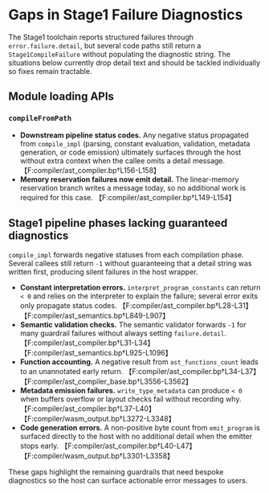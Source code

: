 # Gaps in Stage1 Failure Diagnostics

The Stage1 toolchain reports structured failures through `error.failure.detail`, but several code
paths still return a `Stage1CompileFailure` without populating the diagnostic string. The situations
below currently drop detail text and should be tackled individually so fixes remain tractable.

## Module loading APIs

### `compileFromPath`

- **Downstream pipeline status codes.** Any negative status propagated from `compile_impl`
  (parsing, constant evaluation, validation, metadata generation, or code emission) ultimately
  surfaces through the host without extra context when the callee omits a detail message.
  【F:compiler/ast_compiler.bp†L156-L158】
- **Memory reservation failures now emit detail.** The linear-memory reservation branch writes a
  message today, so no additional work is required for this case. 【F:compiler/ast_compiler.bp†L149-L154】

## Stage1 pipeline phases lacking guaranteed diagnostics

`compile_impl` forwards negative statuses from each compilation phase. Several callees still return
`-1` without guaranteeing that a detail string was written first, producing silent failures in the
host wrapper.

- **Constant interpretation errors.** `interpret_program_constants` can return `< 0` and relies on
  the interpreter to explain the failure; several error exits only propagate status codes.
  【F:compiler/ast_compiler.bp†L28-L31】【F:compiler/ast_semantics.bp†L849-L907】
- **Semantic validation checks.** The semantic validator forwards `-1` for many guardrail failures
  without always setting `failure.detail`. 【F:compiler/ast_compiler.bp†L31-L34】【F:compiler/ast_semantics.bp†L925-L1096】
- **Function accounting.** A negative result from `ast_functions_count` leads to an unannotated early
  return. 【F:compiler/ast_compiler.bp†L34-L37】【F:compiler/ast_compiler_base.bp†L3556-L3562】
- **Metadata emission failures.** `write_type_metadata` can produce `< 0` when buffers overflow or
  layout checks fail without recording why. 【F:compiler/ast_compiler.bp†L37-L40】【F:compiler/wasm_output.bp†L3272-L3348】
- **Code generation errors.** A non-positive byte count from `emit_program` is surfaced directly to
  the host with no additional detail when the emitter stops early. 【F:compiler/ast_compiler.bp†L40-L47】【F:compiler/wasm_output.bp†L3301-L3358】

These gaps highlight the remaining guardrails that need bespoke diagnostics so the host can surface
actionable error messages to users.
